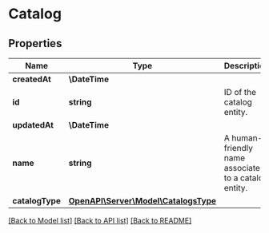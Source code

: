 # Catalog

## Properties
Name | Type | Description | Notes
------------ | ------------- | ------------- | -------------
**createdAt** | **\DateTime** |  | [optional] 
**id** | **string** | ID of the catalog entity. | 
**updatedAt** | **\DateTime** |  | [optional] 
**name** | **string** | A human-friendly name associated to a catalog entity. | 
**catalogType** | [**OpenAPI\Server\Model\CatalogsType**](CatalogsType.md) |  | 

[[Back to Model list]](../README.md#documentation-for-models) [[Back to API list]](../README.md#documentation-for-api-endpoints) [[Back to README]](../README.md)


